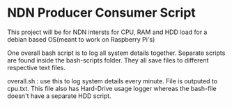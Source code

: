 # NDN Producer Consumer Script

This project will be for NDN intersts for CPU, RAM and HDD load for a debian based OS(meant to work on Raspberry Pi's)

One overall bash script is to log all system details together. Separate scripts are found inside the bash-scripts folder. They all save files to different respective text files.

overall.sh : use this to log system details every minute. File is outputed to cpu.txt. This file also has Hard-Drive usage logger whereas the bash-file doesn't have a separate HDD script.

